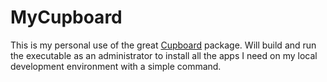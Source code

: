 # MyCupboard

This is my personal use of the great [Cupboard](https://github.com/patriksvensson/cupboard) package.
Will build and run the executable as an administrator to install all the apps I need on my local development environment with a simple command.
